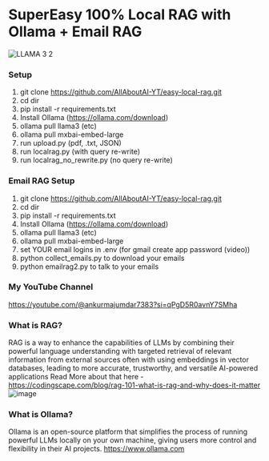 # SuperEasy 100% Local RAG with Ollama + Email RAG

![LLAMA 3 2](https://github.com/user-attachments/assets/e459834b-bb99-46b0-a4c6-77516f745366)

### Setup
1. git clone https://github.com/AllAboutAI-YT/easy-local-rag.git
2. cd dir
3. pip install -r requirements.txt
4. Install Ollama (https://ollama.com/download)
5. ollama pull llama3 (etc)
6. ollama pull mxbai-embed-large
7. run upload.py (pdf, .txt, JSON)
8. run localrag.py (with query re-write)
9. run localrag_no_rewrite.py (no query re-write)

### Email RAG Setup
1. git clone https://github.com/AllAboutAI-YT/easy-local-rag.git
2. cd dir
3. pip install -r requirements.txt
4. Install Ollama (https://ollama.com/download)
5. ollama pull llama3 (etc)
6. ollama pull mxbai-embed-large
7. set YOUR email logins in .env (for gmail create app password (video))
9. python collect_emails.py to download your emails
10. python emailrag2.py to talk to your emails

### My YouTube Channel
https://youtube.com/@ankurmajumdar7383?si=qPgD5R0avnY7SMha

### What is RAG?
RAG is a way to enhance the capabilities of LLMs by combining their powerful language understanding with targeted retrieval of relevant information from external sources often with using embeddings in vector databases, leading to more accurate, trustworthy, and versatile AI-powered applications
Read More about that here - https://codingscape.com/blog/rag-101-what-is-rag-and-why-does-it-matter
![image](https://github.com/user-attachments/assets/54ced9cf-5a44-4e9a-a20b-61453e012872)

### What is Ollama?
Ollama is an open-source platform that simplifies the process of running powerful LLMs locally on your own machine, giving users more control and flexibility in their AI projects. https://www.ollama.com
